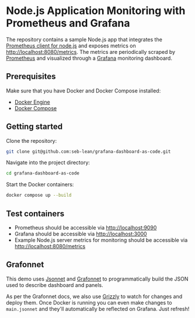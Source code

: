 # Node.js Application Monitoring with Prometheus and Grafana

The repository contains a sample Node.js app that integrates the [Prometheus client for node.js](https://github.com/siimon/prom-client) and exposes metrics on [http://localhost:8080/metrics](http://localhost:8080/metrics). The metrics are periodically scraped by [Prometheus](https://prometheus.io) and visualized through a [Grafana](https://grafana.com/oss/grafana) monitoring dashboard.

## Prerequisites

Make sure that you have Docker and Docker Compose installed:

- [Docker Engine](https://docs.docker.com/engine)
- [Docker Compose](https://docs.docker.com/compose)

## Getting started

Clone the repository:

```bash
git clone git@github.com:seb-lean/grafana-dashboard-as-code.git
```

Navigate into the project directory:

```bash
cd grafana-dashboard-as-code
```

Start the Docker containers:

```bash
docker compose up --build
```

## Test containers

- Prometheus should be accessible via [http://localhost:9090](http://localhost:9090)
- Grafana should be accessible via [http://localhost:3000](http://localhost:3000)
- Example Node.js server metrics for monitoring should be accessible via [http://localhost:8080/metrics](http://localhost:8080/metrics)

## Grafonnet

This demo uses [Jsonnet](https://jsonnet.org/) and [Grafonnet](https://grafana.github.io/grafonnet-lib/) to programmatically build the JSON used to describe dashboard and panels.

As per the Grafonnet docs, we also use [Grizzly](https://grafana.github.io/grizzly/what-is-grizzly/) to watch for changes and deploy them. Once Docker is running you can even make changes to `main.jsonnet` and they'll automatically be reflected on Grafana. Just refresh!
